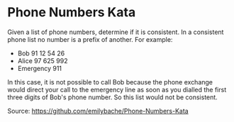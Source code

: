 # Phone Numbers Kata

Given a list of phone numbers, determine if it is consistent. In a consistent phone list no number is a prefix of another. For example:

- Bob 91 12 54 26
- Alice 97 625 992
- Emergency 911

In this case, it is not possible to call Bob because the phone exchange would direct your call to the emergency line as soon as you dialled the first three digits of Bob's phone number. So this list would not be consistent.

Source: https://github.com/emilybache/Phone-Numbers-Kata
